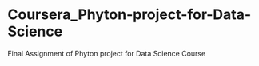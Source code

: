 # Coursera_Phyton-project-for-Data-Science
Final Assignment of Phyton project for Data Science Course
